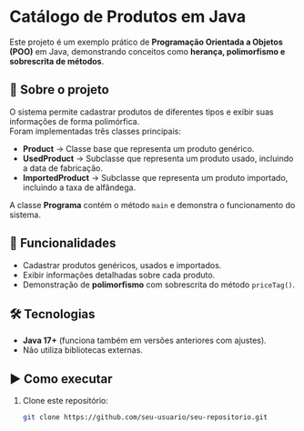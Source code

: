 # Catálogo de Produtos em Java

Este projeto é um exemplo prático de **Programação Orientada a Objetos (POO)** em Java, 
demonstrando conceitos como **herança, polimorfismo e sobrescrita de métodos**.

## 📌 Sobre o projeto
O sistema permite cadastrar produtos de diferentes tipos e exibir suas informações de forma polimórfica.  
Foram implementadas três classes principais:

- **Product** → Classe base que representa um produto genérico.  
- **UsedProduct** → Subclasse que representa um produto usado, incluindo a data de fabricação.  
- **ImportedProduct** → Subclasse que representa um produto importado, incluindo a taxa de alfândega.  

A classe **Programa** contém o método `main` e demonstra o funcionamento do sistema.

## 🚀 Funcionalidades
- Cadastrar produtos genéricos, usados e importados.
- Exibir informações detalhadas sobre cada produto.
- Demonstração de **polimorfismo** com sobrescrita do método `priceTag()`.

## 🛠️ Tecnologias
- **Java 17+** (funciona também em versões anteriores com ajustes).
- Não utiliza bibliotecas externas.

## ▶️ Como executar
1. Clone este repositório:
   ```bash
   git clone https://github.com/seu-usuario/seu-repositorio.git
